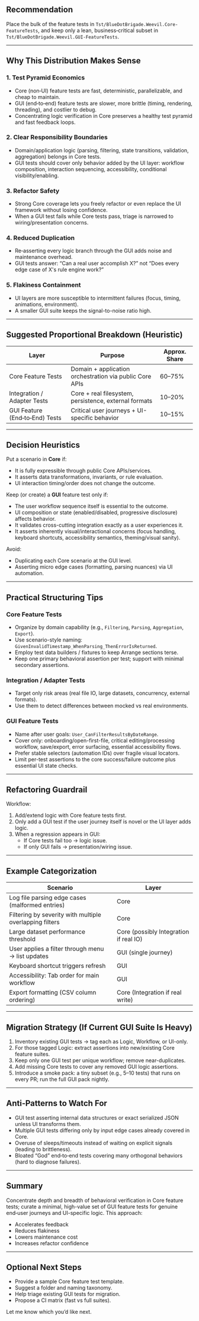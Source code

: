 ## Recommendation

Place the bulk of the feature tests in `Tst/BlueDotBrigade.Weevil.Core-FeatureTests`, and keep only a lean, business‑critical subset in `Tst/BlueDotBrigade.Weevil.GUI-FeatureTests`.

---

## Why This Distribution Makes Sense

### 1. Test Pyramid Economics
- Core (non‑UI) feature tests are fast, deterministic, parallelizable, and cheap to maintain.
- GUI (end‑to‑end) feature tests are slower, more brittle (timing, rendering, threading), and costlier to debug.
- Concentrating logic verification in Core preserves a healthy test pyramid and fast feedback loops.

### 2. Clear Responsibility Boundaries
- Domain/application logic (parsing, filtering, state transitions, validation, aggregation) belongs in Core tests.
- GUI tests should cover only behavior added by the UI layer: workflow composition, interaction sequencing, accessibility, conditional visibility/enabling.

### 3. Refactor Safety
- Strong Core coverage lets you freely refactor or even replace the UI framework without losing confidence.
- When a GUI test fails while Core tests pass, triage is narrowed to wiring/presentation concerns.

### 4. Reduced Duplication
- Re‑asserting every logic branch through the GUI adds noise and maintenance overhead.
- GUI tests answer: “Can a real user accomplish X?” not “Does every edge case of X's rule engine work?”

### 5. Flakiness Containment
- UI layers are more susceptible to intermittent failures (focus, timing, animations, environment).
- A smaller GUI suite keeps the signal-to-noise ratio high.

---

## Suggested Proportional Breakdown (Heuristic)

| Layer | Purpose | Approx. Share |
|-------|---------|---------------|
| Core Feature Tests | Domain + application orchestration via public Core APIs | 60–75% |
| Integration / Adapter Tests | Core + real filesystem, persistence, external formats | 10–20% |
| GUI Feature (End‑to‑End) Tests | Critical user journeys + UI-specific behavior | 10–15% |

---

## Decision Heuristics

Put a scenario in **Core** if:
- It is fully expressible through public Core APIs/services.
- It asserts data transformations, invariants, or rule evaluation.
- UI interaction timing/order does not change the outcome.

Keep (or create) a **GUI** feature test only if:
- The user workflow sequence itself is essential to the outcome.
- UI composition or state (enabled/disabled, progressive disclosure) affects behavior.
- It validates cross-cutting integration exactly as a user experiences it.
- It asserts inherently visual/interactional concerns (focus handling, keyboard shortcuts, accessibility semantics, theming/visual sanity).

Avoid:
- Duplicating each Core scenario at the GUI level.
- Asserting micro edge cases (formatting, parsing nuances) via UI automation.

---

## Practical Structuring Tips

### Core Feature Tests
- Organize by domain capability (e.g., `Filtering`, `Parsing`, `Aggregation`, `Export`).
- Use scenario-style naming: `GivenInvalidTimestamp_WhenParsing_ThenErrorIsReturned`.
- Employ test data builders / fixtures to keep Arrange sections terse.
- Keep one primary behavioral assertion per test; support with minimal secondary assertions.

### Integration / Adapter Tests
- Target only risk areas (real file IO, large datasets, concurrency, external formats).
- Use them to detect differences between mocked vs real environments.

### GUI Feature Tests
- Name after user goals: `User_CanFilterResultsByDateRange`.
- Cover only: onboarding/open-first-file, critical editing/processing workflow, save/export, error surfacing, essential accessibility flows.
- Prefer stable selectors (automation IDs) over fragile visual locators.
- Limit per-test assertions to the core success/failure outcome plus essential UI state checks.

---

## Refactoring Guardrail

Workflow:
1. Add/extend logic with Core feature tests first.
2. Only add a GUI test if the user journey itself is novel or the UI layer adds logic.
3. When a regression appears in GUI:
   - If Core tests fail too → logic issue.
   - If only GUI fails → presentation/wiring issue.

---

## Example Categorization

| Scenario | Layer |
|----------|-------|
| Log file parsing edge cases (malformed entries) | Core |
| Filtering by severity with multiple overlapping filters | Core |
| Large dataset performance threshold | Core (possibly Integration if real IO) |
| User applies a filter through menu → list updates | GUI (single journey) |
| Keyboard shortcut triggers refresh | GUI |
| Accessibility: Tab order for main workflow | GUI |
| Export formatting (CSV column ordering) | Core (Integration if real write) |

---

## Migration Strategy (If Current GUI Suite Is Heavy)

1. Inventory existing GUI tests → tag each as Logic, Workflow, or UI-only.
2. For those tagged Logic: extract assertions into new/existing Core feature suites.
3. Keep only one GUI test per unique workflow; remove near-duplicates.
4. Add missing Core tests to cover any removed GUI logic assertions.
5. Introduce a smoke pack: a tiny subset (e.g., 5–10 tests) that runs on every PR; run the full GUI pack nightly.

---

## Anti‑Patterns to Watch For

- GUI test asserting internal data structures or exact serialized JSON unless UI transforms them.
- Multiple GUI tests differing only by input edge cases already covered in Core.
- Overuse of sleeps/timeouts instead of waiting on explicit signals (leading to brittleness).
- Bloated “God” end‑to‑end tests covering many orthogonal behaviors (hard to diagnose failures).

---

## Summary

Concentrate depth and breadth of behavioral verification in Core feature tests; curate a minimal, high-value set of GUI feature tests for genuine end‑user journeys and UI-specific logic. This approach:
- Accelerates feedback
- Reduces flakiness
- Lowers maintenance cost
- Increases refactor confidence

---

## Optional Next Steps

- Provide a sample Core feature test template.
- Suggest a folder and naming taxonomy.
- Help triage existing GUI tests for migration.
- Propose a CI matrix (fast vs full suites).

Let me know which you’d like next.